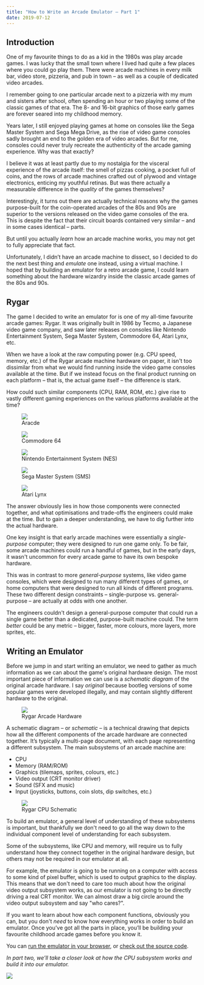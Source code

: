 ```yaml
---
title: "How to Write an Arcade Emulator — Part 1"
date: 2019-07-12
---
```


## Introduction

One of my favourite things to do as a kid in the 1980s was play arcade games. I was lucky that the small town where I lived had quite a few places where you could go play them. There were arcade machines in every milk bar, video store, pizzeria, and pub in town – as well as a couple of dedicated video arcades.

I remember going to one particular arcade next to a pizzeria with my mum and sisters after school, often spending an hour or two playing some of the classic games of that era. The 8- and 16-bit graphics of those early games are forever seared into my childhood memory.

Years later, I still enjoyed playing games at home on consoles like the Sega Master System and Sega Mega Drive, as the rise of video game consoles sadly brought an end to the golden era of video arcades. But for me, consoles could never truly recreate the authenticity of the arcade gaming experience. Why was that exactly?

I believe it was at least partly due to my nostalgia for the visceral experience of the arcade itself: the smell of pizzas cooking, a pocket full of coins, and the rows of arcade machines crafted out of plywood and vintage electronics, enticing my youthful retinas. But was there actually a measurable difference in the _quality_ of the games themselves?

Interestingly, it turns out there are actually technical reasons why the games purpose-built for the coin-operated arcades of the 80s and 90s are superior to the versions released on the video game consoles of the era. This is despite the fact that their circuit boards contained very similar – and in some cases identical – parts.

But until you actually _learn_ how an arcade machine works, you may not get to fully appreciate that fact.

Unfortunately, I didn’t have an arcade machine to dissect, so I decided to do the next best thing and _emulate_ one instead, using a virtual machine. I hoped that by building an emulator for a retro arcade game, I could learn something about the hardware wizardry inside the classic arcade games of the 80s and 90s.

## Rygar

The game I decided to write an emulator for is one of my all-time favourite arcade games: Rygar. It was originally built in 1986 by Tecmo, a Japanese video game company, and saw later releases on consoles like Nintendo Entertainment System, Sega Master System, Commodore 64, Atari Lynx, etc.

When we have a look at the raw computing power (e.g. CPU speed, memory, etc.) of the Rygar arcade machine hardware on paper, it isn't too dissimilar from what we would find running inside the video game consoles available at the time. But if we instead focus on the final product running on each platform – that is, the actual game itself – the difference is stark.

How could such similar components (CPU, RAM, ROM, etc.) give rise to vastly different gaming experiences on the various platforms available at the time?

<figure>
  <img src="images/rygar-arcade.jpg">
  <figcaption>Aracde</figcaption>
</figure>

<figure>
  <img src="images/rygar-c64.jpg">
  <figcaption>Commodore 64</figcaption>
</figure>

<figure>
  <img src="images/rygar-nes.jpg">
  <figcaption>Nintendo Entertainment System (NES)</figcaption>
</figure>

<figure>
  <img src="images/rygar-sms.jpg">
  <figcaption>Sega Master System (SMS)</figcaption>
</figure>

<figure>
  <img src="images/rygar-lynx.jpg">
  <figcaption>Atari Lynx</figcaption>
</figure>

The answer obviously lies in how those components were connected together, and what optimisations and trade-offs the engineers could make at the time. But to gain a deeper understanding, we have to dig further into the actual hardware.

One key insight is that early arcade machines were essentially a _single-purpose_ computer; they were designed to run one game only. To be fair, some arcade machines could run a handful of games, but in the early days, it wasn't uncommon for every arcade game to have its own bespoke hardware.

This was in contrast to more _general-purpose_ systems, like video game consoles, which were designed to run many different types of games, or home computers that were designed to run all kinds of different programs. These two different design constraints – single-purpose vs. general-purpose – are actually at odds with one another.

The engineers couldn't design a general-purpose computer that could run a single game better than a dedicated, purpose-built machine could. The term _better_ could be any metric – bigger, faster, more colours, more layers, more sprites, etc.

## Writing an Emulator

Before we jump in and start writing an emulator, we need to gather as much information as we can about the game's original hardware design. The most important piece of information we can use is a _schematic diagram_ of the original arcade hardware. I say _original_ because bootleg versions of some popular games were developed illegally, and may contain slightly different hardware to the original.

<figure>
  <img src="images/pcb.jpg">
  <figcaption>Rygar Arcade Hardware</figcaption>
</figure>

A schematic diagram – or _schematic_ – is a technical drawing that depicts how all the different components of the arcade hardware are connected together. It’s typically a multi-page document, with each page representing a different subsystem. The main subsystems of an arcade machine are:

- CPU
- Memory (RAM/ROM)
- Graphics (tilemaps, sprites, colours, etc.)
- Video output (CRT monitor driver)
- Sound (SFX and music)
- Input (joysticks, buttons, coin slots, dip switches, etc.)


<figure>
  <img src="images/rygar-schematic.jpg">
  <figcaption>Rygar CPU Schematic </figcaption>
</figure>

To build an emulator, a general level of understanding of these subsystems is important, but thankfully we don't need to go all the way down to the individual component level of understanding for each subsystem.

Some of the subsystems, like CPU and memory, will require us to fully understand how they connect together in the original hardware design, but others may not be required in our emulator at all.

For example, the emulator is going to be running on a computer with access to some kind of pixel buffer, which is used to output graphics to the display. This means that we don't need to care too much about how the original video output subsystem works, as our emulator is not going to be directly driving a real CRT monitor. We can almost draw a big circle around the video output subsystem and say "who cares?".

If you want to learn about how each component functions, obviously you can, but you don't _need_ to know how everything works in order to build an emulator. Once you’ve got all the parts in place, you’ll be building your favourite childhood arcade games before you know it.

You can [run the emulator in your browser](https://rygar.joshbassett.info), or [check out the source code](http://github.com/nullobject/rygar).

_In part two, we’ll take a closer look at how the CPU subsystem works and build it into our emulator._

<p class="text-center"><img src="images/rygar-emu.png"></p>
